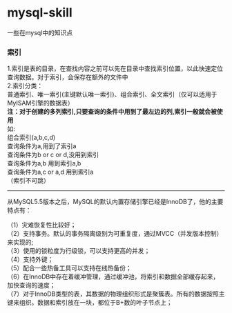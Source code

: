 # mysql-skill
一些在mysql中的知识点
<h3>索引</h3>
1.索引是表的目录，在查找内容之前可以先在目录中查找索引位置，以此快速定位查询数据。对于索引，会保存在额外的文件中<br>
2.索引分类：<br>
普通索引、唯一索引(主键默认唯一索引)、组合索引、全文索引（仅可以适用于MyISAM引擎的数据表） <br>
<b>注：对于创建的多列索引,只要查询的条件中用到了最左边的列,索引一般就会被使用</b><br>
如:<br>
组合索引(a,b,c,d)<br>
查询条件为a,用到了索引a<br>
查询条件为b or c or d,没用到索引<br>
查询条件为a,b 用到索引a,b<br>
查询条件为a,c or a,d 用到索引a<br>
（索引不可跳）<br>
<hr>
从MySQL5.5版本之后，MySQL的默认内置存储引擎已经是InnoDB了，他的主要特点有：<br>

（1）灾难恢复性比较好；<br>
（2）支持事务。默认的事务隔离级别为可重复度，通过MVCC（并发版本控制）来实现的;<br>
（3）使用的锁粒度为行级锁，可以支持更高的并发；<br>
（4）支持外键；<br>
（5）配合一些热备工具可以支持在线热备份；<br>
（6）在InnoDB中存在着缓冲管理，通过缓冲池，将索引和数据全部缓存起来，加快查询的速度；<br>
（7）对于InnoDB类型的表，其数据的物理组织形式是聚簇表。所有的数据按照主键来组织。数据和索引放在一块，都位于B+数的叶子节点上；<br>
